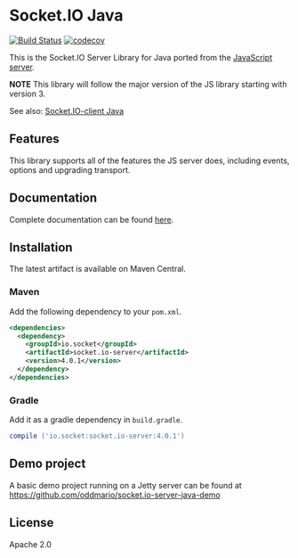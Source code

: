 # Socket.IO Java
[![Build Status](https://travis-ci.org/trinopoty/socket.io-server-java.png?branch=master)](https://travis-ci.org/trinopoty/socket.io-server-java) [![codecov](https://codecov.io/gh/trinopoty/socket.io-server-java/branch/master/graph/badge.svg)](https://codecov.io/gh/trinopoty/socket.io-server-java)

This is the Socket.IO Server Library for Java ported from the [JavaScript server](https://github.com/socketio/socket.io).

**NOTE** This library will follow the major version of the JS library starting with version 3.

See also: [Socket.IO-client Java](https://github.com/socketio/socket.io-client-java)

## Features
This library supports all of the features the JS server does, including events, options and upgrading transport.

## Documentation
Complete documentation can be found [here](https://trinopoty.github.io/socket.io-server-java/).

## Installation
The latest artifact is available on Maven Central.

### Maven
Add the following dependency to your `pom.xml`.

```xml
<dependencies>
  <dependency>
    <groupId>io.socket</groupId>
    <artifactId>socket.io-server</artifactId>
    <version>4.0.1</version>
  </dependency>
</dependencies>
```

### Gradle
Add it as a gradle dependency in `build.gradle`.

```groovy
compile ('io.socket:socket.io-server:4.0.1')
```

## Demo project
A basic demo project running on a Jetty server can be found at https://github.com/oddmario/socket.io-server-java-demo

## License

Apache 2.0
